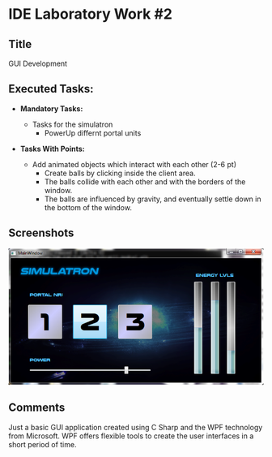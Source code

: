 # IDE Laboratory Work #2

## Title

GUI Development


## Executed Tasks:
  - **Mandatory Tasks:**
    - Tasks for the simulatron
      - PowerUp differnt portal units

  - **Tasks With Points:**
    - Add animated objects which interact with each other (2-6 pt)
      - Create balls by clicking inside the client area.
      - The balls collide with each other and with the borders of the window.
      - The balls are influenced by gravity, and eventually settle down in the bottom of the window.


## Screenshots

  ![Screenshot](https://raw.githubusercontent.com/TUM-FAF/FAF-121-Istratii-Andrei/master/IDE/lab%232/screenshots/1.png)

## Comments

Just a basic GUI application created using C Sharp and the WPF technology from Microsoft. WPF offers flexible tools to create the user interfaces in a short period of time.
